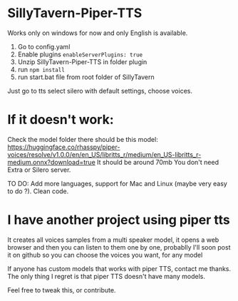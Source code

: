 # SillyTavern-Piper-TTS

Works only on windows for now and only English is available.
1) Go to config.yaml
2) Enable plugins `enableServerPlugins: true`
3) Unzip SillyTavern-Piper-TTS in folder plugin
4) run `npm install`
4) run start.bat file from root folder of SillyTavern

Just go to tts select silero with default settings, choose voices.

# If it doesn't work:
Check the model folder there should be this model: https://huggingface.co/rhasspy/piper-voices/resolve/v1.0.0/en/en_US/libritts_r/medium/en_US-libritts_r-medium.onnx?download=true
It should be around 70mb
You don't need Extra or Silero server.

TO DO:
Add more languages, support for Mac and Linux (maybe very easy to do ?).
Clean code.

# I have another project using piper tts
It creates all voices samples from a multi speaker model, it opens a web browser and then you can listen to them one by one, probablly I'll soon post it on github so you can choose the voices you want, for any model

If anyone has custom models that works with piper TTS, contact me thanks.
The only thing I regret is that piper TTS doesn't have many models.

Feel free to tweak this, or contribute.
